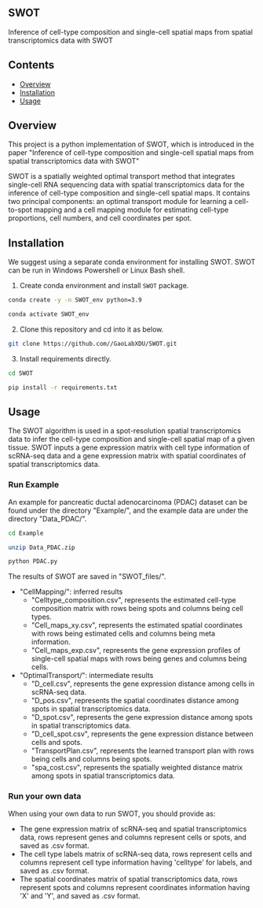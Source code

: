 ## SWOT
Inference of cell-type composition and single-cell spatial maps from spatial transcriptomics data with SWOT


## Contents

- [Overview](#overview)
- [Installation](#installation)
- [Usage](#usage)



## Overview
This project is a python implementation of SWOT, which is introduced in the paper "Inference of cell-type composition and single-cell spatial maps from spatial transcriptomics data with SWOT"

SWOT is a spatially weighted optimal transport method that integrates single-cell RNA sequencing data with spatial transcriptomics data for the inference of cell-type composition and single-cell spatial maps. It contains two principal components: an optimal transport module for learning a cell-to-spot mapping and a cell mapping module for estimating cell-type proportions, cell numbers, and cell coordinates per spot.


## Installation
We suggest using a separate conda environment for installing SWOT. SWOT can be run in Windows Powershell or Linux Bash shell.

1. Create conda environment and install `SWOT` package.

```bash
conda create -y -n SWOT_env python=3.9

conda activate SWOT_env
```

2. Clone this repository and cd into it as below.

```bash
git clone https://github.com//GaoLabXDU/SWOT.git
```

3. Install requirements directly.

```bash
cd SWOT

pip install -r requirements.txt
```



## Usage

The SWOT algorithm is used in a spot-resolution spatial transcriptomics data to infer the cell-type composition and single-cell spatial map of a given tissue. 
SWOT inputs a gene expression matrix with cell type information of scRNA-seq data and a gene expression matrix with spatial coordinates of spatial transcriptomics data. 


### Run Example
An example for pancreatic ductal adenocarcinoma (PDAC) dataset can be found under the directory "Example/", and the example data are under the directory "Data_PDAC/".

```bash
cd Example

unzip Data_PDAC.zip

python PDAC.py
```
The results of SWOT are saved in "SWOT_files/".
* "CellMapping/": inferred results
  * "Celltype_composition.csv", represents the estimated cell-type composition matrix with rows being spots and columns being cell types. 
  * "Cell_maps_xy.csv", represents the estimated spatial coordinates with rows being estimated cells and columns being meta information.
  * "Cell_maps_exp.csv", represents the gene expression profiles of single-cell spatial maps with rows being genes and columns being cells.
* "OptimalTransport/": intermediate results
  * "D_cell.csv", represents the gene expression distance among cells in scRNA-seq data. 
  * "D_pos.csv", represents the spatial coordinates distance among spots in spatial transcriptomics data.
  * "D_spot.csv", represents the gene expression distance among spots in spatial transcriptomics data.
  * "D_cell_spot.csv", represents the gene expression distance between cells and spots.
  * "TransportPlan.csv", represents the learned transport plan with rows being cells and columns being spots.
  * "spa_cost.csv", represents the spatially weighted distance matrix among spots in spatial transcriptomics data.

### Run your own data
When using your own data to run SWOT, you should provide as:
* The gene expression matrix of scRNA-seq and spatial transcriptomics data, rows represent genes and columns represent cells or spots, and saved as .csv format.
* The cell type labels matrix of scRNA-seq data, rows represent cells and columns represent cell type information having 'celltype' for labels, and saved as .csv format.
* The spatial coordinates matrix of spatial transcriptomics data, rows represent spots and columns represent coordinates information having 'X' and 'Y', and saved as .csv format. 

